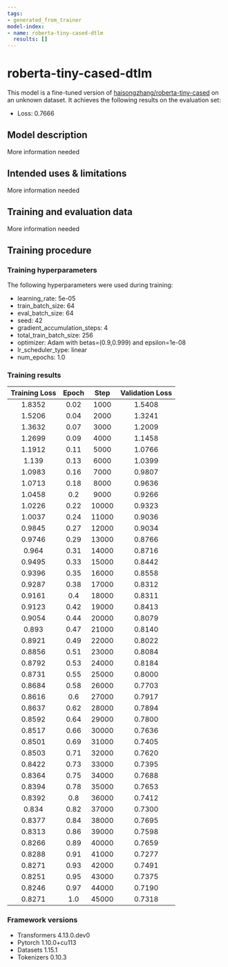 ```yaml
---
tags:
- generated_from_trainer
model-index:
- name: roberta-tiny-cased-dtlm
  results: []
---
```


<!-- This model card has been generated automatically according to the information the Trainer had access to. You
should probably proofread and complete it, then remove this comment. -->

# roberta-tiny-cased-dtlm

This model is a fine-tuned version of [haisongzhang/roberta-tiny-cased](https://huggingface.co/haisongzhang/roberta-tiny-cased) on an unknown dataset.
It achieves the following results on the evaluation set:
- Loss: 0.7666

## Model description

More information needed

## Intended uses & limitations

More information needed

## Training and evaluation data

More information needed

## Training procedure

### Training hyperparameters

The following hyperparameters were used during training:
- learning_rate: 5e-05
- train_batch_size: 64
- eval_batch_size: 64
- seed: 42
- gradient_accumulation_steps: 4
- total_train_batch_size: 256
- optimizer: Adam with betas=(0.9,0.999) and epsilon=1e-08
- lr_scheduler_type: linear
- num_epochs: 1.0

### Training results

| Training Loss | Epoch | Step  | Validation Loss |
|:-------------:|:-----:|:-----:|:---------------:|
| 1.8352        | 0.02  | 1000  | 1.5408          |
| 1.5206        | 0.04  | 2000  | 1.3241          |
| 1.3632        | 0.07  | 3000  | 1.2009          |
| 1.2699        | 0.09  | 4000  | 1.1458          |
| 1.1912        | 0.11  | 5000  | 1.0766          |
| 1.139         | 0.13  | 6000  | 1.0399          |
| 1.0983        | 0.16  | 7000  | 0.9807          |
| 1.0713        | 0.18  | 8000  | 0.9636          |
| 1.0458        | 0.2   | 9000  | 0.9266          |
| 1.0226        | 0.22  | 10000 | 0.9323          |
| 1.0037        | 0.24  | 11000 | 0.9036          |
| 0.9845        | 0.27  | 12000 | 0.9034          |
| 0.9746        | 0.29  | 13000 | 0.8766          |
| 0.964         | 0.31  | 14000 | 0.8716          |
| 0.9495        | 0.33  | 15000 | 0.8442          |
| 0.9396        | 0.35  | 16000 | 0.8558          |
| 0.9287        | 0.38  | 17000 | 0.8312          |
| 0.9161        | 0.4   | 18000 | 0.8311          |
| 0.9123        | 0.42  | 19000 | 0.8413          |
| 0.9054        | 0.44  | 20000 | 0.8079          |
| 0.893         | 0.47  | 21000 | 0.8140          |
| 0.8921        | 0.49  | 22000 | 0.8022          |
| 0.8856        | 0.51  | 23000 | 0.8084          |
| 0.8792        | 0.53  | 24000 | 0.8184          |
| 0.8731        | 0.55  | 25000 | 0.8000          |
| 0.8684        | 0.58  | 26000 | 0.7703          |
| 0.8616        | 0.6   | 27000 | 0.7917          |
| 0.8637        | 0.62  | 28000 | 0.7894          |
| 0.8592        | 0.64  | 29000 | 0.7800          |
| 0.8517        | 0.66  | 30000 | 0.7636          |
| 0.8501        | 0.69  | 31000 | 0.7405          |
| 0.8503        | 0.71  | 32000 | 0.7620          |
| 0.8422        | 0.73  | 33000 | 0.7395          |
| 0.8364        | 0.75  | 34000 | 0.7688          |
| 0.8394        | 0.78  | 35000 | 0.7653          |
| 0.8392        | 0.8   | 36000 | 0.7412          |
| 0.834         | 0.82  | 37000 | 0.7300          |
| 0.8377        | 0.84  | 38000 | 0.7695          |
| 0.8313        | 0.86  | 39000 | 0.7598          |
| 0.8266        | 0.89  | 40000 | 0.7659          |
| 0.8288        | 0.91  | 41000 | 0.7277          |
| 0.8271        | 0.93  | 42000 | 0.7491          |
| 0.8251        | 0.95  | 43000 | 0.7375          |
| 0.8246        | 0.97  | 44000 | 0.7190          |
| 0.8271        | 1.0   | 45000 | 0.7318          |


### Framework versions

- Transformers 4.13.0.dev0
- Pytorch 1.10.0+cu113
- Datasets 1.15.1
- Tokenizers 0.10.3
